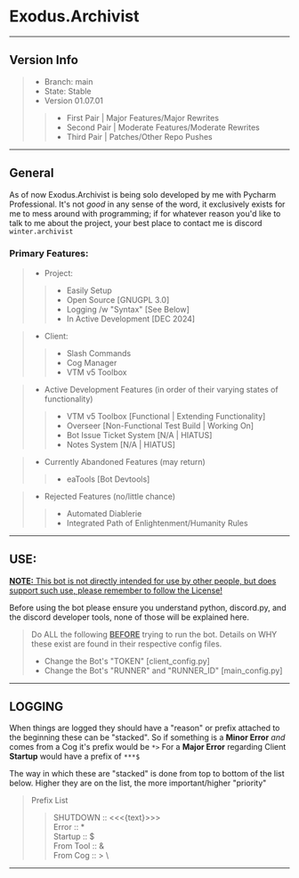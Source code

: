 Exodus.Archivist
===
---
## Version Info

> * Branch: main
> * State: Stable
> * Version 01.07.01
> > * First Pair  | Major Features/Major Rewrites
> > * Second Pair | Moderate Features/Moderate Rewrites
> > * Third Pair  | Patches/Other Repo Pushes

---
## General

As of now Exodus.Archivist is being solo developed by me with Pycharm Professional. 
It's not *good* in any sense of the word, it exclusively exists for me to mess around with programming; if for whatever 
reason you'd like to talk to me about the project, your best place to contact me is discord `winter.archivist`
### Primary Features:
> * Project: 
>> * Easily Setup
>> * Open Source [GNUGPL 3.0]
>> * Logging /w "Syntax" [See Below]
>> * In Active Development [DEC 2024]

> * Client: 
>> * Slash Commands
>> * Cog Manager
>> * VTM v5 Toolbox

> * Active Development Features (in order of their varying states of functionality)
>> * VTM v5 Toolbox [Functional | Extending Functionality]
>> * Overseer [Non-Functional Test Build | Working On]
>> * Bot Issue Ticket System [N/A | HIATUS]
>> * Notes System [N/A | HIATUS]

> * Currently Abandoned Features (may return)
>> * eaTools [Bot Devtools]

> * Rejected Features (no/little chance)
>> * Automated Diablerie
>> * Integrated Path of Enlightenment/Humanity Rules

---
## USE:
<u>__NOTE:__  This bot is not directly intended for use by other people, but does support such use, please remember to follow the License! </u>

Before using the bot please ensure you understand python, discord.py, 
and the discord developer tools, none of those will be explained here.

> Do ALL the following <u>__BEFORE__</u> trying to run the bot.
> Details on WHY these exist are found in their respective config files.
> 
> * Change the Bot's "TOKEN" [client_config.py]
> * Change the Bot's "RUNNER" and "RUNNER_ID" [main_config.py]
---
## LOGGING
When things are logged they should have a "reason" or prefix attached to the beginning these can be "stacked". 
So if something is a __Minor Error__ *and* comes from a Cog it's prefix would be ``*>`` 
For a __Major Error__ regarding Client __Startup__ would have a prefix of ``***$``

The way in which these are "stacked" is done from top to bottom of the list below. 
Higher they are on the list, the more important/higher "priority" 

> Prefix List
>> SHUTDOWN  :: <<<{text}>>> \
>> Error     :: * \
>> Startup   :: $ \
>> From Tool :: & \
>> From Cog  :: > \
---
